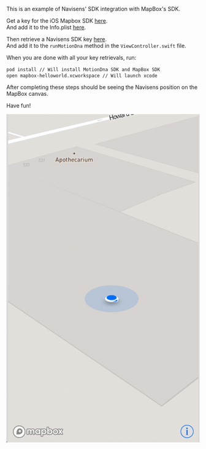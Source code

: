 
This is an example of Navisens' SDK integration with MapBox's SDK.

Get a key for the iOS Mapbox SDK [here](https://www.mapbox.com/account/).  
And add it to the Info.plist [here](https://www.mapbox.com/install/ios/cocoapods-permission/).

Then retrieve a Navisens SDK key [here](https://navisens.com/).  
And add it to the `runMotionDna` method in the `ViewController.swift` file.

When you are done with all your key retrievals, run:
```
pod install // Will install MotionDna SDK and MapBox SDK
open mapbox-helloworld.xcworkspace // Will launch xcode
```

After completing these steps should be seeing the Navisens position on the MapBox canvas.

Have fun!



![Scheme](navisens_mapbox.jpg)
